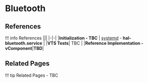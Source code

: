# Bluetooth

## References

!!! info References
    |||
    |-|-|
    |**Initialization - TBC** | [systemd](../../../vsi/systemd/current/systemd.md) - **hal-bluetooth.service** |
    |**VTS Tests**| TBC |
    |**Reference Implementation - vComponent**|**TBD**|

## Related Pages

!!! tip Related Pages
    - TBC

